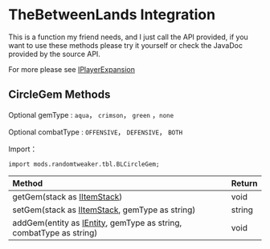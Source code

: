 # TheBetweenLands Integration

This is a function my friend needs, and I just call the API provided, if you want to use these methods please try it yourself or check the JavaDoc provided by the source API.

For more please see [IPlayerExpansion](https://github.com/ikexing-cn/RandomTweaker/blob/master/wiki/en_us/IPlayerExpansion.md)

## CircleGem Methods

Optional gemType : `aqua`， `crimson`， `green` ，`none`

Optional combatType : `OFFENSIVE`， `DEFENSIVE`， `BOTH`

Import：

~~~zenscript
import mods.randomtweaker.tbl.BLCircleGem;
~~~

| Method                                                       | Return |
| :----------------------------------------------------------- | :----- |
| getGem(stack as [IItemStack](https://docs.blamejared.com/1.12/en/Vanilla/Items/IItemStack/)) | void   |
| setGem(stack as [IItemStack](https://docs.blamejared.com/1.12/en/Vanilla/Items/IItemStack/), gemType as string) | string |
| addGem(entity as [IEntity](https://docs.blamejared.com/1.12/en/Vanilla/Entities/IEntity/), gemType as string, combatType as string) | void   |